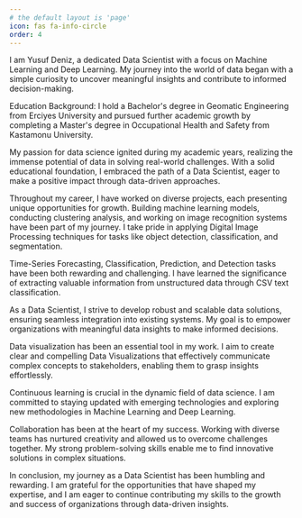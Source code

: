 ```yaml
---
# the default layout is 'page'
icon: fas fa-info-circle
order: 4
---
```


I am Yusuf Deniz, a dedicated Data Scientist with a focus on Machine Learning and Deep Learning. My journey into the world of data began with a simple curiosity to uncover meaningful insights and contribute to informed decision-making.

Education Background:
I hold a Bachelor's degree in Geomatic Engineering from Erciyes University and pursued further academic growth by completing a Master's degree in Occupational Health and Safety from Kastamonu University.

My passion for data science ignited during my academic years, realizing the immense potential of data in solving real-world challenges. With a solid educational foundation, I embraced the path of a Data Scientist, eager to make a positive impact through data-driven approaches.

Throughout my career, I have worked on diverse projects, each presenting unique opportunities for growth. Building machine learning models, conducting clustering analysis, and working on image recognition systems have been part of my journey. I take pride in applying Digital Image Processing techniques for tasks like object detection, classification, and segmentation.

Time-Series Forecasting, Classification, Prediction, and Detection tasks have been both rewarding and challenging. I have learned the significance of extracting valuable information from unstructured data through CSV text classification.

As a Data Scientist, I strive to develop robust and scalable data solutions, ensuring seamless integration into existing systems. My goal is to empower organizations with meaningful data insights to make informed decisions.

Data visualization has been an essential tool in my work. I aim to create clear and compelling Data Visualizations that effectively communicate complex concepts to stakeholders, enabling them to grasp insights effortlessly.

Continuous learning is crucial in the dynamic field of data science. I am committed to staying updated with emerging technologies and exploring new methodologies in Machine Learning and Deep Learning.

Collaboration has been at the heart of my success. Working with diverse teams has nurtured creativity and allowed us to overcome challenges together. My strong problem-solving skills enable me to find innovative solutions in complex situations.

In conclusion, my journey as a Data Scientist has been humbling and rewarding. I am grateful for the opportunities that have shaped my expertise, and I am eager to continue contributing my skills to the growth and success of organizations through data-driven insights.